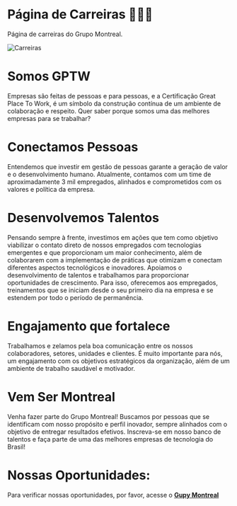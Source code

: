 # Página de Carreiras 👨🏽‍💻
Página de carreiras do Grupo Montreal.

![Carreiras](/images/CARREIRAS%20I.jpg)

# **Somos GPTW**
Empresas são feitas de pessoas e para pessoas, e a Certificação Great Place To Work, é um símbolo da construção contínua de um ambiente de colaboração e respeito. Quer saber porque somos uma das melhores empresas para se trabalhar?

# **Conectamos Pessoas**
Entendemos que investir em gestão de pessoas garante a geração de valor e o desenvolvimento humano. Atualmente, contamos com um time de aproximadamente 3 mil empregados, alinhados e comprometidos com os valores e política da empresa.

# **Desenvolvemos Talentos**
Pensando sempre à frente, investimos em ações que tem como objetivo viabilizar o contato direto de nossos empregados com tecnologias emergentes e que proporcionam um maior conhecimento, além de colaborarem com a implementação de práticas que otimizam e conectam diferentes aspectos tecnológicos e inovadores.
Apoiamos o desenvolvimento de talentos e trabalhamos para proporcionar oportunidades de crescimento. Para isso, oferecemos aos empregados, treinamentos que se iniciam desde o seu primeiro dia na empresa e se estendem por todo o período de permanência.

# **Engajamento que fortalece**
Trabalhamos e zelamos pela boa comunicação entre os nossos colaboradores, setores, unidades e clientes. É muito importante para nós, um engajamento com os objetivos estratégicos da organização, além de um ambiente de trabalho saudável e motivador.

# **Vem Ser Montreal**
Venha fazer parte do Grupo Montreal! Buscamos por pessoas que se identificam com nosso propósito e perfil inovador, sempre alinhados com o objetivo de entregar resultados efetivos.
Inscreva-se em nosso banco de talentos e faça parte de uma das melhores empresas de tecnologia do Brasil!

# **Nossas Oportunidades:**

Para verificar nossas oportunidades, por favor, acesse o **[Gupy Montreal](https://montreal.gupy.io/)**


